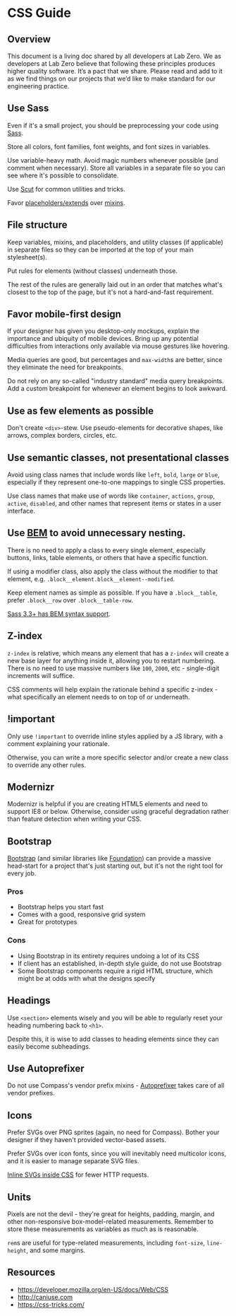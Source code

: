 # CSS Guide

## Overview
This document is a living doc shared by all developers at Lab Zero.  We as developers at Lab Zero believe that following these principles produces higher quality software.  It’s a pact that we share.  Please read and add to it as we find things on our projects that we’d like to make standard for our engineering practice.

## Use Sass
Even if it's a small project, you should be preprocessing your code using [Sass](http://sass-lang.com/).

Store all colors, font families, font weights, and font sizes in variables.

Use variable-heavy math. Avoid magic numbers whenever possible (and comment when necessary). Store all variables in a separate file so you can see where it's possible to consolidate.

Use [Scut](https://davidtheclark.github.io/scut/) for common utilities and tricks.

Favor [placeholders/extends](http://sass-lang.com/documentation/file.SASS_REFERENCE.html#placeholders) over [mixins](http://sass-lang.com/documentation/file.SASS_REFERENCE.html#mixins).

## File structure
Keep variables, mixins, and placeholders, and utility classes (if applicable) in separate files so they can be imported at the top of your main stylesheet(s).

Put rules for elements (without classes) underneath those.

The rest of the rules are generally laid out in an order that matches what's closest to the top of the page, but it's not a hard-and-fast requirement.

## Favor mobile-first design

If your designer has given you desktop-only mockups, explain the importance and ubiquity of mobile devices. Bring up any potential difficulties from interactions only available via mouse gestures like hovering.

Media queries are good, but percentages and `max-width`s are better, since they eliminate the need for breakpoints.

Do not rely on any so-called "industry standard" media query breakpoints. Add a custom breakpoint for whenever an element begins to look awkward.

## Use as few elements as possible

Don't create `<div>`-stew. Use pseudo-elements for decorative shapes, like arrows, complex borders, circles, etc.

## Use semantic classes, not presentational classes

Avoid using class names that include words like `left`, `bold`, `large` or `blue`, especially if they represent one-to-one mappings to single CSS properties.

Use class names that make use of words like `container`, `actions`, `group`, `active`, `disabled`, and other names that represent items or states in a user interface.

## Use [BEM](https://css-tricks.com/bem-101/) to avoid unnecessary nesting.
There is no need to apply a class to every single element, especially buttons, links, table elements, or others that have a specific function.

If using a modifier class, also apply the class without the modifier to that element, e.g. `.block__element.block__element--modified`.

Keep element names as simple as possible. If you have a `.block__table`, prefer `.block__row` over `.block__table-row`.

[Sass 3.3+ has BEM syntax support](http://visuellegedanken.de/2014-03-29/using-bem-syntax-with-sass-3-3/).

## Z-index
`z-index` is relative, which means any element that has a `z-index` will create a new base layer for anything inside it, allowing you to restart numbering. There is no need to use massive numbers like `100`, `2000`, etc - single-digit increments will suffice.

CSS comments will help explain the rationale behind a specific z-index - what specifically an element needs to on top of or underneath.

## !important
Only use `!important` to override inline styles applied by a JS library, with a comment explaining your rationale.

Otherwise, you can write a more specific selector and/or create a new class to override any other rules.

## Modernizr

Modernizr is helpful if you are creating HTML5 elements and need to support IE8 or below. Otherwise, consider using graceful degradation rather than feature detection when writing your CSS.

## Bootstrap
[Bootstrap](http://getbootstrap.com/) (and similar libraries like [Foundation](http://foundation.zurb.com/)) can provide a massive head-start for a project that's just starting out, but it's not the right tool for every job. 

### Pros
- Bootstrap helps you start fast
- Comes with a good, responsive grid system
- Great for prototypes

### Cons
- Using Bootstrap in its entirety requires undoing a lot of its CSS
- If client has an established, in-depth style guide, do not use Bootstrap
- Some Bootstrap components require a rigid HTML structure, which might be at odds with what the designs specify

## Headings
Use `<section>` elements wisely and you will be able to regularly reset your heading numbering back to `<h1>`.

Despite this, it is wise to add classes to heading elements since they can easily become subheadings.

## Use Autoprefixer
Do not use Compass's vendor prefix mixins - [Autoprefixer](https://github.com/postcss/autoprefixer) takes care of all vendor prefixes.

## Icons
Prefer SVGs over PNG sprites (again, no need for Compass). Bother your designer if they haven't provided vector-based assets.

Prefer SVGs over icon fonts, since you will inevitably need multicolor icons, and it is easier to manage separate SVG files.

[Inline SVGs inside CSS](https://github.com/franzheidl/sass-inline-svg) for fewer HTTP requests.

## Units
Pixels are not the devil - they're great for heights, padding, margin, and other non-responsive box-model-related measurements. Remember to store these measurements as variables as much as is reasonable.

`rem`s are useful for type-related measurements, including `font-size`, `line-height`, and some margins.

## Resources
- https://developer.mozilla.org/en-US/docs/Web/CSS
- http://caniuse.com
- https://css-tricks.com/